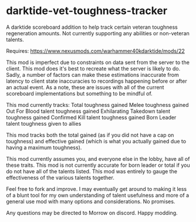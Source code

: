 # darktide-vet-toughness-tracker
 
A darktide scoreboard addition to help track certain veteran toughness regeneration amounts. Not currently supporting any abilities or non-veteran talents.

Requires: https://www.nexusmods.com/warhammer40kdarktide/mods/22

This mod is imperfect due to constraints on data sent from the server to the client. This mod does it's best to recreate what the server is likely to do. Sadly, a number of factors can make these estimations inaccurate from latency to client state inaccuracies to recordings happening before or after an actual event. As a note, these are issues with all of the current scoreboard implementations but something to be mindful of.

This mod currently tracks:
Total toughness gained
Melee toughness gained
Out For Blood talent toughness gained
Exhilarating Takedown talent toughness gained
Confirmed Kill talent toughness gained
Born Leader talent toughness given to allies

This mod tracks both the total gained (as if you did not have a cap on toughness) and effective gained (which is what you actually gained due to having a maximum toughness).

This mod currently assumes you, and everyone else in the lobby, have all of these traits. This mod is not currently accurate for born leader or total if you do not have all of the talents listed. This mod was entirely to gauge the effectiveness of the various talents together.

Feel free to fork and improve. I may eventually get around to making it less of a blunt tool for my own understanding of talent usefulness and more of a general use mod with many options and considerations. No promises.

Any questions may be directed to Morrow on discord. Happy modding.